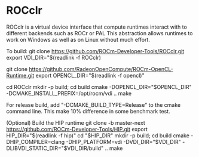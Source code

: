 # ROCclr
ROCclr is a virtual device interface that compute runtimes interact with to different backends such as ROCr or PAL
This abstraction allows runtimes to work on Windows as well as on Linux without much effort.

To build:
 git clone https://github.com/ROCm-Developer-Tools/ROCclr.git
 export VDI_DIR="$(readlink -f ROCclr)
 
 git clone https://github.com/RadeonOpenCompute/ROCm-OpenCL-Runtime.git
 export OPENCL_DIR="$(readlink -f opencl)"
 
 cd ROCclr
 mkdir -p build; cd build
 cmake -DOPENCL_DIR="$OPENCL_DIR" -DCMAKE_INSTALL_PREFIX=/opt/rocm/vdi ..
 make
 
For release build, add "-DCMAKE_BUILD_TYPE=Release" to the cmake command line. This make 10% difference in some benchmark test.

(Optional) Build the HIP runtime
 git clone  -b master-next https://github.com/ROCm-Developer-Tools/HIP.git
 export HIP_DIR="$(readlink -f hip)"
 cd "$HIP_DIR"
 mkdir -p build; cd build
 cmake -DHIP_COMPILER=clang -DHIP_PLATFORM=vdi -DVDI_DIR="$VDI_DIR" -DLIBVDI_STATIC_DIR="$VDI_DIR/build" ..
 make
